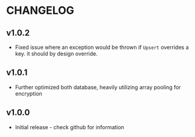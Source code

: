 # CHANGELOG

## v1.0.2

* Fixed issue where an exception would be thrown if `Upsert` overrides a key. it should by design override.

## v1.0.1

* Further optimized both database, heavily utilizing array pooling for encryption

## v1.0.0

* Initial release - check github for information
